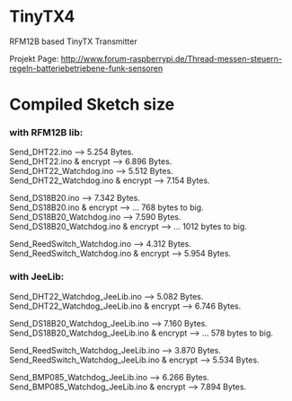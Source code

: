 TinyTX4
=======

RFM12B based TinyTX Transmitter


Projekt Page: http://www.forum-raspberrypi.de/Thread-messen-steuern-regeln-batteriebetriebene-funk-sensoren


# Compiled Sketch size

### with RFM12B lib:

Send_DHT22.ino --> 5.254 Bytes.  
Send_DHT22.ino & encrypt --> 6.896 Bytes.  
Send_DHT22_Watchdog.ino --> 5.512 Bytes.  
Send_DHT22_Watchdog.ino & encrypt --> 7.154 Bytes.  

Send_DS18B20.ino --> 7.342 Bytes.  
Send_DS18B20.ino & encrypt --> ... 768 bytes to big.  
Send_DS18B20_Watchdog.ino --> 7.590 Bytes.  
Send_DS18B20_Watchdog.ino & encrypt --> ... 1012 bytes to big.  

Send_ReedSwitch_Watchdog.ino --> 4.312 Bytes.  
Send_ReedSwitch_Watchdog.ino & encrypt --> 5.954 Bytes.  

### with JeeLib:

Send_DHT22_Watchdog_JeeLib.ino --> 5.082 Bytes.  
Send_DHT22_Watchdog_JeeLib.ino & encrypt --> 6.746 Bytes.  

Send_DS18B20_Watchdog_JeeLib.ino --> 7.160 Bytes.  
Send_DS18B20_Watchdog_JeeLib.ino & encrypt --> ... 578 bytes to big.  

Send_ReedSwitch_Watchdog_JeeLib.ino --> 3.870 Bytes.  
Send_ReedSwitch_Watchdog_JeeLib.ino & encrypt --> 5.534 Bytes.  

Send_BMP085_Watchdog_JeeLib.ino --> 6.266 Bytes.  
Send_BMP085_Watchdog_JeeLib.ino & encrypt --> 7.894 Bytes.  

